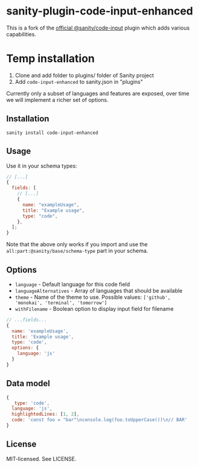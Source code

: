 # sanity-plugin-code-input-enhanced

This is a fork of the [official @sanity/code-input](https://github.com/sanity-io/sanity/tree/next/packages/%40sanity/code-input) plugin which adds various capabilities.

# Temp installation

1. Clone and add folder to plugins/ folder of Sanity project
2. Add `code-input-enhanced` to sanity.json in "plugins"

Currently only a subset of languages and features are exposed, over time we will implement a richer set of options.

## Installation

```
sanity install code-input-enhanced
```

## Usage

Use it in your schema types:

```js
// [...]
{
  fields: [
    // [...]
    {
      name: "exampleUsage",
      title: "Example usage",
      type: "code",
    },
  ];
}
```

Note that the above only works if you import and use the `all:part:@sanity/base/schema-type` part in your schema.

## Options

- `language` - Default language for this code field
- `languageAlternatives` - Array of languages that should be available
- `theme` - Name of the theme to use. Possible values: `['github', 'monokai', 'terminal', 'tomorrow']`
- `withFilename` - Boolean option to display input field for filename

```js
// ...fields...
{
  name: 'exampleUsage',
  title: 'Example usage',
  type: 'code',
  options: {
    language: 'js'
  }
}
```

## Data model

```js
{
  _type: 'code',
  language: 'js',
  highlightedLines: [1, 2],
  code: 'const foo = "bar"\nconsole.log(foo.toUpperCase())\n// BAR'
}
```

## License

MIT-licensed. See LICENSE.
